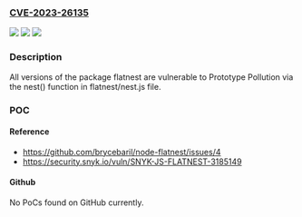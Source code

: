 ### [CVE-2023-26135](https://cve.mitre.org/cgi-bin/cvename.cgi?name=CVE-2023-26135)
![](https://img.shields.io/static/v1?label=Product&message=flatnest&color=blue)
![](https://img.shields.io/static/v1?label=Version&message=0%3C%20*%20&color=brighgreen)
![](https://img.shields.io/static/v1?label=Vulnerability&message=Prototype%20Pollution&color=brighgreen)

### Description

All versions of the package flatnest are vulnerable to Prototype Pollution via the nest() function in flatnest/nest.js file.

### POC

#### Reference
- https://github.com/brycebaril/node-flatnest/issues/4
- https://security.snyk.io/vuln/SNYK-JS-FLATNEST-3185149

#### Github
No PoCs found on GitHub currently.

